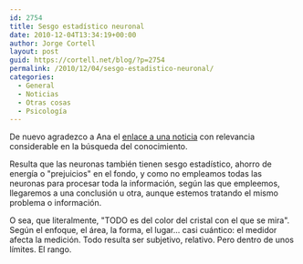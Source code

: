 ```yaml
---
id: 2754
title: Sesgo estadístico neuronal
date: 2010-12-04T13:34:19+00:00
author: Jorge Cortell
layout: post
guid: https://cortell.net/blog/?p=2754
permalink: /2010/12/04/sesgo-estadistico-neuronal/
categories:
  - General
  - Noticias
  - Otras cosas
  - Psicología
---
```

De nuevo agradezco a Ana el <a title="https://www.elmundo.es/elmundosalud/2010/11/30/neurociencia/1291120138.html" href="https://www.elmundo.es/elmundosalud/2010/11/30/neurociencia/1291120138.html" target="_blank">enlace a una noticia</a> con relevancia considerable en la búsqueda del conocimiento.

Resulta que las neuronas también tienen sesgo estadístico, ahorro de energía o "prejuicios" en el fondo, y como no empleamos todas las neuronas para procesar toda la información, según las que empleemos, llegaremos a una conclusión u otra, aunque estemos tratando el mismo problema o información.

O sea, que literalmente, "TODO es del color del cristal con el que se mira". Según el enfoque, el área, la forma, el lugar... casi cuántico: el medidor afecta la medición. Todo resulta ser subjetivo, relativo. Pero dentro de unos límites. El rango.